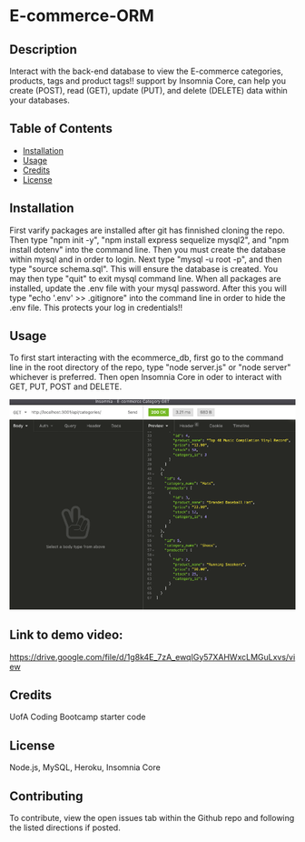 # E-commerce-ORM

## Description
Interact with the back-end database to view the E-commerce categories, products, tags and product tags!!  support by Insomnia Core,  can help you create (POST), read (GET), update (PUT), and delete (DELETE) data within your databases.

## Table of Contents 
* [Installation](#installation)
* [Usage](#usage)
* [Credits](#credits)
* [License](#license)

## Installation 
First varify packages are installed after git has finnished cloning the repo. Then type  "npm init -y", "npm install express sequelize mysql2", and "npm install dotenv" into the command line. Then you must create the database within mysql and in order to login. Next type "mysql -u root -p", and then type "source schema.sql". This will ensure the database is created. You may then type "quit" to exit mysql command line. When all packages are installed, update the .env file with your mysql password. After this you will type "echo '.env' >> .gitignore" into the command line in order to hide the .env file. This  protects your log in credentials!!

## Usage
To first start interacting with the ecommerce_db, first go to the command line in the root directory of the repo,  type "node server.js" or "node server" whichever is preferred. Then open Insomnia Core in oder to interact with GET, PUT, POST and DELETE.

![picture](./ecommerceORM.png)

## Link to demo video:
https://drive.google.com/file/d/1g8k4E_7zA_ewqIGy57XAHWxcLMGuLxvs/view
## Credits
UofA Coding Bootcamp starter code

## License
Node.js, MySQL, Heroku, Insomnia Core

## Contributing
To contribute, view the open issues tab within the Github repo and following the listed directions if posted. 
